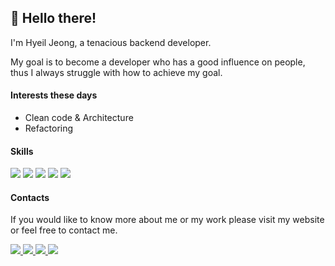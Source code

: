 <h2>
👋 Hello there!
</h2>

I'm Hyeil Jeong, a tenacious backend developer.

My goal is to become a developer who has a good influence on people, thus I always struggle with how to achieve my goal.

#### Interests these days
 - Clean code & Architecture
 - Refactoring
 
#### Skills
<p>
  <img src="https://img.shields.io/badge/Java-007396?style=flat-square&logo=Java&logoColor=white"/>
  <img src="https://img.shields.io/badge/Spring Boot-6DB33F?style=flat-square&logo=Spring&logoColor=white"/>
  <img src="https://img.shields.io/badge/MySQL-4479A1?style=flat-square&logo=MySQL&logoColor=white"/>
  <img src="https://img.shields.io/badge/C%2B%2B-00599C?style=flat-square&logo=C%2B%2B&logoColor=white"/>
  <img src="https://img.shields.io/badge/Figma-F24E1E?style=flat-square&logo=Figma&logoColor=white"/>
</p>

#### Contacts
If you would like to know more about me or my work please visit my website or feel free to contact me.
<p>
  <a href="https://hyelie.tistory.com" target="_blank">
    <img src="https://img.shields.io/badge/Tech_Blog-000000?style=flat-square&logo=Tistory&logoColor=FFFFFF"/>
  </a>
  <a href="https://www.linkedin.com/in/hyelie" target="_blank">
    <img src="https://img.shields.io/badge/LinkedIn-0A66C2?style=flat-square&logo=LinkedIn"/>
  </a>
  <a href="mailto:hyelie@postech.ac.kr" target="_blank">
    <img src="https://img.shields.io/badge/Email-EA4335?style=flat-square&logo=Microsoft Outlook"/>
  </a>
  <a href="https://open.kakao.com/o/so604IYe" target="_blank">
    <img src="https://img.shields.io/badge/KakaoTalk-3A1D1D?style=flat-square&logo=KakaoTalk&logoColor=F7E600"/>
  </a>
</p>

